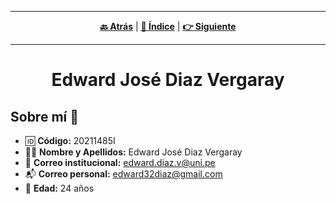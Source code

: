 <hr>
<div align="center">
 
[**🔙 Atrás**](../0.4/0.4.md) | [**📜 Índice**](../../README.md) | [**👉 Siguiente**](../0.6/0.6.md)

</div>
<hr>

<h1 align="center">Edward José Diaz Vergaray</h1>

## Sobre mí 🙋
- 🆔 **Código:** 20211485I  
- 🧑‍💻 **Nombre y Apellidos:** Edward José Diaz Vergaray  
- 📧 **Correo institucional:** edward.diaz.v@uni.pe  
- 📬 **Correo personal:** edward32diaz@gmail.com  
- 🎂 **Edad:** 24 años
